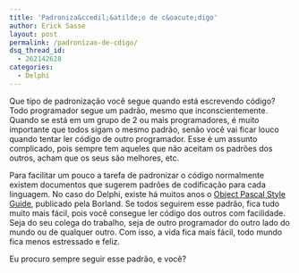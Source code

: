 ```yaml
---
title: 'Padroniza&ccedil;&atilde;o de c&oacute;digo'
author: Erick Sasse
layout: post
permalink: /padronizao-de-cdigo/
dsq_thread_id:
  - 262142628
categories:
  - Delphi
---
```

Que tipo de padroniza&ccedil;&atilde;o voc&ecirc; segue quando est&aacute; escrevendo c&oacute;digo? Todo programador segue um padr&atilde;o, mesmo que inconscientemente. Quando se est&aacute; em um grupo de 2 ou mais programadores, &eacute; muito importante que todos sigam o mesmo padr&atilde;o, sen&atilde;o voc&ecirc; vai ficar louco quando tentar ler c&oacute;digo de outro programador. Esse &eacute; um assunto complicado, pois sempre tem aqueles que n&atilde;o aceitam os padr&otilde;es dos outros, acham que os seus s&atilde;o melhores, etc. 

Para facilitar um pouco a tarefa de padronizar o c&oacute;digo normalmente existem documentos que sugerem padr&otilde;es de codifica&ccedil;&atilde;o para cada linguagem. No caso do Delphi, existe h&aacute; muitos anos o [Object Pascal Style Guide][1], publicado pela Borland. Se todos seguirem esse padr&atilde;o, fica tudo muito mais f&aacute;cil, pois voc&ecirc; consegue ler c&oacute;digo dos outros com facilidade. Seja do seu colega do trabalho, seja de outro programador do outro lado do mundo ou de qualquer outro. Com isso, a vida fica mais f&aacute;cil, todo mundo fica menos estressado e feliz.

Eu procuro sempre seguir esse padr&atilde;o, e voc&ecirc;?

 [1]: http://community.borland.com/soapbox/techvoyage/article/1,1795,10280,00.html
